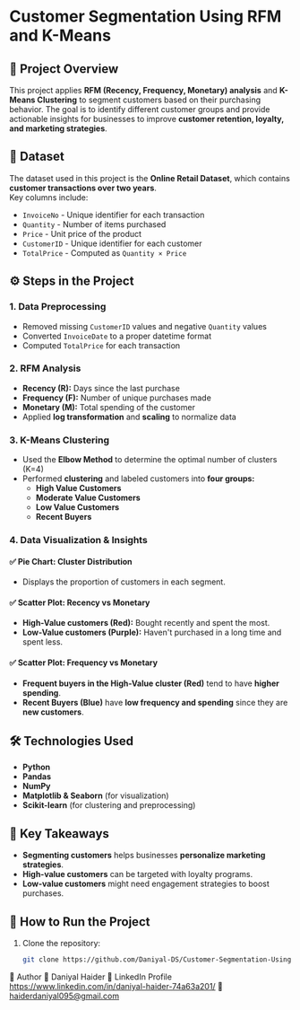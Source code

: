 # Customer Segmentation Using RFM and K-Means

## 📌 Project Overview  
This project applies **RFM (Recency, Frequency, Monetary) analysis** and **K-Means Clustering** to segment customers based on their purchasing behavior. The goal is to identify different customer groups and provide actionable insights for businesses to improve **customer retention, loyalty, and marketing strategies**.

## 📂 Dataset  
The dataset used in this project is the **Online Retail Dataset**, which contains **customer transactions over two years**.  
Key columns include:  
- `InvoiceNo` - Unique identifier for each transaction  
- `Quantity` - Number of items purchased  
- `Price` - Unit price of the product  
- `CustomerID` - Unique identifier for each customer  
- `TotalPrice` - Computed as `Quantity × Price`  

## ⚙️ Steps in the Project  

### **1. Data Preprocessing**  
- Removed missing `CustomerID` values and negative `Quantity` values  
- Converted `InvoiceDate` to a proper datetime format  
- Computed `TotalPrice` for each transaction  

### **2. RFM Analysis**  
- **Recency (R):** Days since the last purchase  
- **Frequency (F):** Number of unique purchases made  
- **Monetary (M):** Total spending of the customer  
- Applied **log transformation** and **scaling** to normalize data  

### **3. K-Means Clustering**  
- Used the **Elbow Method** to determine the optimal number of clusters (K=4)  
- Performed **clustering** and labeled customers into **four groups:**  
  - **High Value Customers**  
  - **Moderate Value Customers**  
  - **Low Value Customers**  
  - **Recent Buyers**  

### **4. Data Visualization & Insights**  
#### ✅ **Pie Chart: Cluster Distribution**  
- Displays the proportion of customers in each segment.  

#### ✅ **Scatter Plot: Recency vs Monetary**  
- **High-Value customers (Red):** Bought recently and spent the most.  
- **Low-Value customers (Purple):** Haven't purchased in a long time and spent less.  

#### ✅ **Scatter Plot: Frequency vs Monetary**  
- **Frequent buyers in the High-Value cluster (Red)** tend to have **higher spending**.  
- **Recent Buyers (Blue)** have **low frequency and spending** since they are **new customers**.  

## 🛠️ Technologies Used  
- **Python**  
- **Pandas**  
- **NumPy**  
- **Matplotlib & Seaborn** (for visualization)  
- **Scikit-learn** (for clustering and preprocessing)  

## 📌 Key Takeaways  
- **Segmenting customers** helps businesses **personalize marketing strategies**.  
- **High-value customers** can be targeted with loyalty programs.  
- **Low-value customers** might need engagement strategies to boost purchases.  

## 🚀 How to Run the Project  
1. Clone the repository:  
   ```bash
   git clone https://github.com/Daniyal-DS/Customer-Segmentation-Using-RFM-and-KMeans
📌 Author
👤 Daniyal Haider
💼 LinkedIn Profile https://www.linkedin.com/in/daniyal-haider-74a63a201/
📧 haiderdaniyal095@gmail.com
